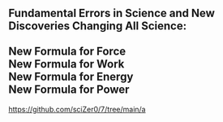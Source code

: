 Fundamental Errors in Science and New Discoveries Changing All Science:<br>
<br>
New Formula for Force<br>
New Formula for Work<br>
New Formula for Energy<br>
New Formula for Power<br>
---
https://github.com/sciZer0/7/tree/main/a

<p>&nbsp</p>



